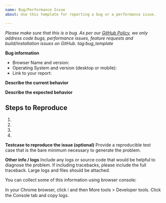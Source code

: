 ```yaml
---
name: Bug/Performance Issue
about: Use this template for reporting a bug or a performance issue.

---
```


<em>Please make sure that this is a bug. As per our [GitHub Policy](https://github.com/visualbis/powerbi/blob/master/ISSUES.md), we only address code bugs, performance issues, feature requests and build/installation issues on GitHub. tag:bug_template</em>

**Bug information** 
<!--- Include as many relevant details about the environment you experienced the bug in -->
* Browser Name and version:
* Operating System and version (desktop or mobile):
* Link to your report:
 
**Describe the current behavior**
<!--- If describing a bug, tell us what happens instead of the expected behavior -->
<!--- If suggesting a change/improvement, explain the difference from current behavior -->

**Describe the expected behavior**
<!--- If you're describing a bug, tell us what should happen -->
<!--- If you're suggesting a change/improvement, tell us how it should work -->



## Steps to Reproduce
<!--- Provide a link to a live example, or an unambiguous set of steps to -->
<!--- reproduce this bug. Include code to reproduce, if relevant -->
1.
2.
3.
4.


**Testcase to reproduce the issue (optional)**
Provide a reproducible test case that is the bare minimum necessary to generate the problem.

**Other info / logs**
Include any logs or source code that would be helpful to diagnose the problem. If including tracebacks, please include the full traceback. Large logs and files should be attached.

You can collect some of this information using browser console:

In your Chrome browser, click ⁞ and then More tools > Developer tools. Click the Console tab and copy logs.

  